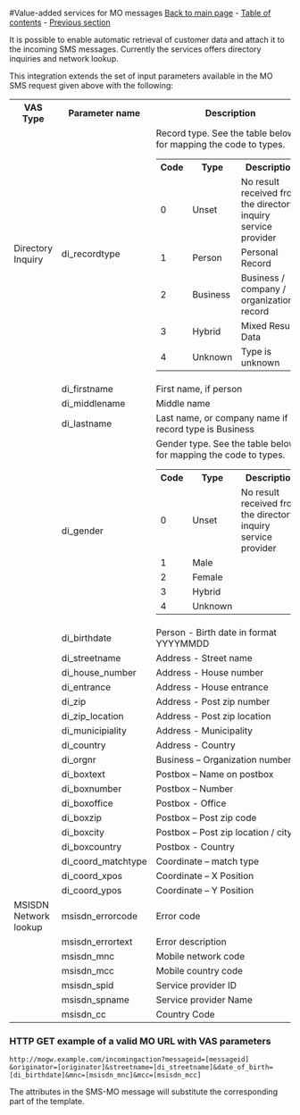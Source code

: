 #Value-added services for MO messages
[Back to main page](https://github.com/Intelecom/sms/) - [Table of contents](/sections/Overview.md) - [Previous section](/sections/Interfaces/Management-api.md) 

It is possible to enable automatic retrieval of customer data and attach it to the incoming SMS messages. Currently the services offers directory inquiries and network lookup.

This integration extends the set of input parameters available in the MO SMS request given above with the following:

<table>
<tr><th>VAS Type</th><th>Parameter name</th><th>Description</th></tr>
<tr><td>Directory Inquiry</td><td>di_recordtype</td><td>Record type. See the table below for mapping the code to types.<table><tr><th>Code</th><th>Type</th><th>Description</th></tr><tr><td>0</td><td>Unset</td><td>No result received from the directory inquiry service provider</td></tr><tr><td>1</td><td>Person</td><td>Personal Record</td></tr><tr><td>2</td><td>Business</td><td>Business / company / organizational record</td></tr><td>3</td><td>Hybrid</td><td>Mixed Result Data</td></tr><tr><td>4</td><td>Unknown</td><td>Type is unknown</td></tr></table></td></tr>
<tr><td></td><td>di_firstname</td><td>First name, if person</td></tr>
<tr><td></td><td>di_middlename</td><td>Middle name</td></tr>
<tr><td></td><td>di_lastname</td><td>Last name, or company name if record type is Business</td></tr>
<tr><td></td><td>di_gender</td><td>Gender type. See the table below for mapping the code to types.<table><tr><th>Code</th><th>Type</th><th>Description</th></tr><tr><td>0</td><td>Unset</td><td>No result received from the directory inquiry service provider</td></tr><tr><td>1</td><td>Male</td><td></td></tr><tr><td>2</td><td>Female</td><td></td></tr><td>3</td><td>Hybrid</td><td></td></tr><tr><td>4</td><td>Unknown</td><td></td></tr></table></td></tr>
<tr><td></td><td>di_birthdate</td><td>Person - Birth date in format YYYYMMDD</td></tr>
<tr><td></td><td>di_streetname</td><td>Address - Street name</td></tr>
<tr><td></td><td>di_house_number</td><td>Address - House number</td></tr>
<tr><td></td><td>di_entrance</td><td>Address - House entrance</td></tr>
<tr><td></td><td>di_zip</td><td>Address - Post zip number</td></tr>
<tr><td></td><td>di_zip_location</td><td>Address - Post zip location</td></tr>
<tr><td></td><td>di_municipiality</td><td>Address - Municipality</td></tr>
<tr><td></td><td>di_country</td><td>Address - Country</td></tr>
<tr><td></td><td>di_orgnr</td><td>Business – Organization number</td></tr>
<tr><td></td><td>di_boxtext</td><td>Postbox – Name on postbox</td></tr>
<tr><td></td><td>di_boxnumber</td><td>Postbox – Number</td></tr>
<tr><td></td><td>di_boxoffice</td><td>Postbox - Office</td></tr>
<tr><td></td><td>di_boxzip</td><td>Postbox – Post zip code</td></tr>
<tr><td></td><td>di_boxcity</td><td>Postbox – Post zip location / city</td></tr>
<tr><td></td><td>di_boxcountry</td><td>Postbox - Country</td></tr>
<tr><td></td><td>di_coord_matchtype</td><td>Coordinate – match type</td></tr>
<tr><td></td><td>di_coord_xpos</td><td>Coordinate – X Position</td></tr>
<tr><td></td><td>di_coord_ypos</td><td>Coordinate – Y Position</td></tr>
<tr><td>MSISDN Network lookup</td><td>msisdn_errorcode</td><td>Error code</td></tr>
<tr><td></td><td>msisdn_errortext</td><td>Error description</td></tr>
<tr><td></td><td>msisdn_mnc</td><td>Mobile network code</td></tr>
<tr><td></td><td>msisdn_mcc</td><td>Mobile country code</td></tr>
<tr><td></td><td>msisdn_spid</td><td>Service provider ID</td></tr>
<tr><td></td><td>msisdn_spname</td><td>Service provider Name</td></tr>
<tr><td></td><td>msisdn_cc</td><td>Country Code</td></tr>
</table>

### HTTP GET example of a valid MO URL with VAS parameters

	http://mogw.example.com/incomingaction?messageid=[messageid] &originator=[originator]&streetname=[di_streetname]&date_of_birth=[di_birthdate]&mnc=[msisdn_mnc]&mcc=[msisdn_mcc]

The attributes in the SMS-MO message will substitute the corresponding part of the template.
